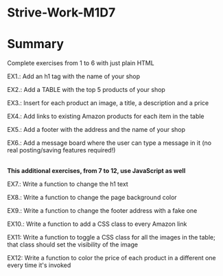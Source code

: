 # Strive-Work-M1D7
# Summary
Complete exercises from 1 to 6 with just plain HTML



EX1.: Add an h1 tag with the name of your shop

EX2.: Add a TABLE with the top 5 products of your shop

EX3.: Insert for each product an image, a title, a description and a price

EX4.: Add links to existing Amazon products for each item in the table

EX5.: Add a footer with the address and the name of your shop

EX6.: Add a message board where the user can type a message in it (no real posting/saving features required!)  
<br/>



<b>This additional exercises, from 7 to 12, use JavaScript as well</b>



EX7.: Write a function to change the h1 text

EX8.: Write a function to change the page background color

EX9.: Write a function to change the footer address with a fake one

EX10.: Write a function to add a CSS class to every Amazon link

EX11: Write a function to toggle a CSS class for all the images in the table; that class should set the visibility of the image

EX12: Write a function to color the price of each product in a different one every time it's invoked
